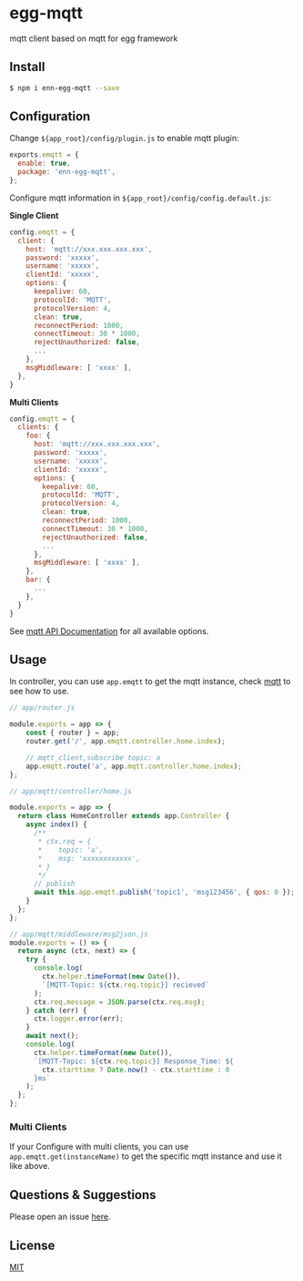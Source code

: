 # egg-mqtt

mqtt client based on mqtt for egg framework

## Install

```bash
$ npm i enn-egg-mqtt --save
```

## Configuration

Change `${app_root}/config/plugin.js` to enable mqtt plugin:

```js
exports.emqtt = {
  enable: true,
  package: 'enn-egg-mqtt',
};
```

Configure mqtt information in `${app_root}/config/config.default.js`:

**Single Client**

```javascript
config.emqtt = {
  client: {
    host: 'mqtt://xxx.xxx.xxx.xxx',
    password: 'xxxxx',
    username: 'xxxxx',
    clientId: 'xxxxx',
    options: {
      keepalive: 60,
      protocolId: 'MQTT',
      protocolVersion: 4,
      clean: true,
      reconnectPeriod: 1000,
      connectTimeout: 30 * 1000,
      rejectUnauthorized: false,
      ...
    },
    msgMiddleware: [ 'xxxx' ],
  },
}
```

**Multi Clients**

```javascript
config.emqtt = {
  clients: {
    foo: {
      host: 'mqtt://xxx.xxx.xxx.xxx',
      password: 'xxxxx',
      username: 'xxxxx',
      clientId: 'xxxxx',
      options: {
        keepalive: 60,
        protocolId: 'MQTT',
        protocolVersion: 4,
        clean: true,
        reconnectPeriod: 1000,
        connectTimeout: 30 * 1000,
        rejectUnauthorized: false,
        ...
      },
      msgMiddleware: [ 'xxxx' ],
    },
    bar: {
      ...
    },
  }
}
```

See [mqtt API Documentation](https://github.com/mqttjs/MQTT.js) for all available options.

## Usage

In controller, you can use `app.emqtt` to get the mqtt instance, check [mqtt](https://github.com/mqttjs/MQTT.js) to see how to use.

```js
// app/router.js

module.exports = app => {
    const { router } = app;
    router.get('/', app.emqtt.controller.home.index);

    // mqtt_client,subscribe topic: a
    app.emqtt.route('a', app.mqtt.controller.home.index);
};

// app/mqtt/controller/home.js

module.exports = app => {
  return class HomeController extends app.Controller {
    async index() {
      /**
       * ctx.req = {
       *    topic: 'a',
       *    msg: 'xxxxxxxxxxxx',
       * }
       */ 
      // publish
      await this.app.emqtt.publish('topic1', 'msg123456', { qos: 0 });
    }
  };
};

// app/mqtt/middleware/msg2json.js
module.exports = () => {
  return async (ctx, next) => {
    try {
      console.log(
        ctx.helper.timeFormat(new Date()),
        `[MQTT-Topic: ${ctx.req.topic}] recieved`
      );
      ctx.req.message = JSON.parse(ctx.req.msg);
    } catch (err) {
      ctx.logger.error(err);
    }
    await next();
    console.log(
      ctx.helper.timeFormat(new Date()),
      `[MQTT-Topic: ${ctx.req.topic}] Response_Time: ${
        ctx.starttime ? Date.now() - ctx.starttime : 0
      }ms`
    );
  };
};

```

### Multi Clients

If your Configure with multi clients, you can use `app.emqtt.get(instanceName)` to get the specific mqtt instance and use it like above.

## Questions & Suggestions

Please open an issue [here](https://github.com/43144106ma/enn-egg-mqtt/issues).

## License

[MIT](LICENSE)
